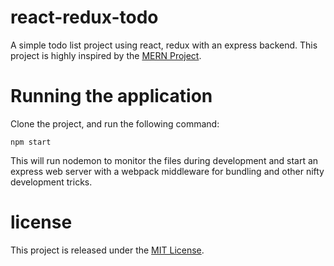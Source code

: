 # react-redux-todo
A simple todo list project using react, redux with an express backend.
This project is highly inspired by the [MERN Project](https://github.com/Hashnode/mern-starter).

# Running the application
Clone the project, and run the following command:
```
npm start
```
This will run nodemon to monitor the files during development and start 
an express web server with a webpack middleware for bundling and other 
nifty development tricks.

# license
This project is released under the [MIT License](http://www.opensource.org/licenses/MIT).
